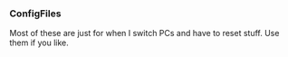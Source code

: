 ### ConfigFiles
Most of these are just for when I switch PCs and have to reset stuff. Use them if you like.

